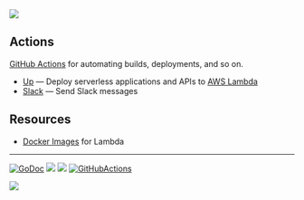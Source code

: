 <img src="http://tjholowaychuk.com:6000/svg/title/APEX/ACTIONS">

## Actions

[GitHub Actions](https://github.com/features/actions) for automating builds, deployments, and so on.

- [Up](./up) — Deploy serverless applications and APIs to [AWS Lambda](https://aws.amazon.com/lambda/)
- [Slack](./slack) — Send Slack messages

## Resources

- [Docker Images](https://github.com/lambci/docker-lambda) for Lambda

---

[![GoDoc](https://godoc.org/github.com/apex/actions?status.svg)](https://godoc.org/github.com/apex/actions)
![](https://img.shields.io/badge/license-MIT-blue.svg)
![](https://img.shields.io/badge/status-stable-green.svg)
[![GitHubActions](https://img.shields.io/badge/as%20seen%20on%20-GitHubActions-blue.svg)](https://github-actions.netlify.com/aws-sam)


<a href="https://apex.sh"><img src="http://tjholowaychuk.com:6000/svg/sponsor"></a>

